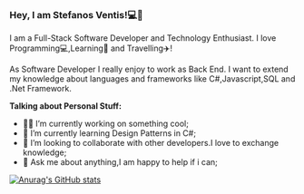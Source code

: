 
### Hey, I am Stefanos Ventis!💻🙏
I am a Full-Stack Software Developer and Technology Enthusiast. I love Programming💻,Learning📙 and Travelling✈️!

As Software Developer I really enjoy to work as Back End. I want to extend my knowledge about languages and frameworks like C#,Javascript,SQL and .Net Framework.


**Talking about Personal Stuff:**

- 👨‍💻 I’m currently working on something cool;
- 🌱 I’m currently learning Design Patterns in C#;
- 👯 I’m looking to collaborate with other developers.I love to exchange knowledge;
- 💬 Ask me about anything,I am happy to help if i can;


[![Anurag's GitHub stats](https://github-readme-stats.vercel.app/api?username=SteVentis)](https://github.com/anuraghazra/github-readme-stats)



